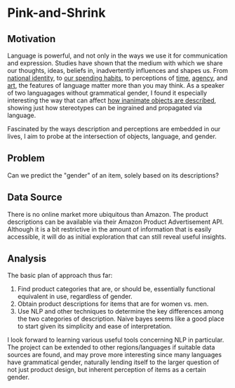 # Pink-and-Shrink

## Motivation
Language is powerful, and not only in the ways we use it for communication and expression. Studies have shown that the medium with which we share our thoughts, ideas, beliefs in, inadvertently influences and shapes us. From [national identity](https://www.npr.org/sections/parallels/2017/09/29/554327011/for-catalonias-separatists-language-is-the-key-to-identity), to [our spending habits](http://www.anderson.ucla.edu/faculty/keith.chen/papers/LanguageWorkingPaper.pdf), to perceptions of [time](http://journals.sagepub.com/doi/abs/10.1177/0956797610386621), [agency](https://www.frontiersin.org/articles/10.3389/fpsyg.2010.00162/full), and [art](https://www.frontiersin.org/articles/10.3389/fpsyg.2010.00244/full), the features of language matter more than you may think. As a speaker of two languagages without grammatical gender, I found it especially interesting the way that can affect [how inanimate objects are described](https://web.stanford.edu/class/linguist156/Boroditsky_ea_2003.pdf), showing just how stereotypes can be ingrained and propagated via language.

Fascinated by the ways description and perceptions are embedded in our lives, I aim to probe at the intersection of objects, language, and gender.


## Problem
Can we predict the "gender" of an item, solely based on its descriptions?

## Data Source
There is no online market more ubiquitous than Amazon. The product descriptions can be available via their Amazon Product Advertisement API. Although it is a bit restrictive in the amount of information that is easily accessible, it will do as initial exploration that can still reveal useful insights.

## Analysis
The basic plan of approach thus far:

1. Find product categories that are, or should be, essentially functional equivalent in use, regardless of gender.
2. Obtain product descriptions for items that are for women vs. men.
2. Use NLP and other techniques to determine the key differences among the two categories of description. Naive bayes seems like a good place to start given its simplicity and ease of interpretation.

I look forward to learning various useful tools concerning NLP in particular. The project can be extended to other regions/languages if suitable data sources are found, and may prove more interesting since many languages have grammatical gender, naturally lending itself to the larger question of not just product design, but inherent perception of items as a certain gender. 
